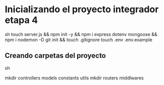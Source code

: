 # Inicializando el proyecto integrador etapa 4

sh
touch server.js && npm init -y && npm i express dotenv mongoose && npm i nodemon -D
git init && touch .gitignore
touch .env .env.example

## Creando carpetas del proyecto

sh

mkdir controllers models constants utils
mkdir routers middlwares

